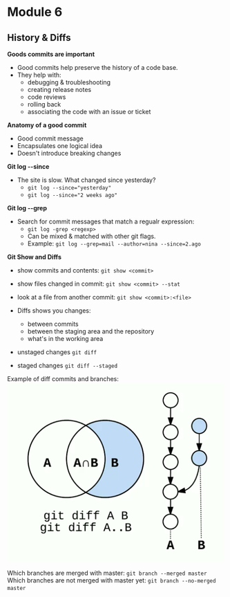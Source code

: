 # Module 6

## History & Diffs  
**Goods commits are important**  
- Good commits help preserve the history of a code base.  
- They help with:  
    - debugging & troubleshooting  
    - creating release notes  
    - code reviews  
    - rolling back  
    - associating the code with an issue or ticket  

**Anatomy of a good commit**  
- Good commit message  
- Encapsulates one logical idea  
- Doesn't introduce breaking changes  

**Git log --since**
- The site is slow. What changed since yesterday?  
    - `git log --since="yesterday"`  
    - `git log --since="2 weeks ago"`  

**Git log --grep**  
- Search for commit messages that match a regualr expression:  
    - `git log -grep <regexp>`  
    - Can be mixed & matched with other git flags.  
    - Example: `git log --grep=mail --author=nina --since=2.ago`

**Git Show and Diffs**  
- show commits and contents: `git show <commit>`  
- show files changed in commit: `git show <commit> --stat`  
- look at a file from another commit: `git show <commit>:<file>`  

- Diffs shows you changes:  
    - between commits  
    - between the staging area and the repository  
    - what's in the working area  
- unstaged changes `git diff`  
- staged changes `git diff --staged`  

Example of diff commits and branches:  
![Diff commits & branches](https://github.com/Unosquare-CoE-JavaScript/miguel-juarez-coria/blob/main/git-in-depth/assets/images/diff-commits-and-branches.png "Diff commits & branches")

Which branches are merged with master: `git branch --merged master`  
Which branches are not merged with master yet: `git branch --no-merged master`  

